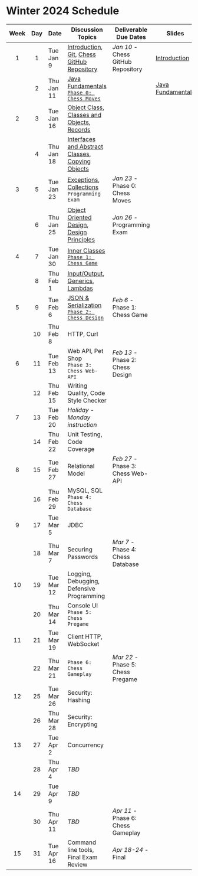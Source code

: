 # Winter 2024 Schedule

| Week | Day | Date       | Discussion Topics                                                                                                                                                                                     | Deliverable Due Dates              | Slides                                                                                                                    |
| :--: | :-: | ---------- | ----------------------------------------------------------------------------------------------------------------------------------------------------------------------------------------------------- | ---------------------------------- | ------------------------------------------------------------------------------------------------------------------------- |
|  1   |  1  | Tue Jan 9  | [Introduction](../instruction/introduction/introduction.md), [Git](../instruction/git/git.md), [Chess GitHub Repository](../chess/chess-github-repository/chess-github-repository.md)                 | _Jan 10_ - Chess GitHub Repository | [Introduction](https://docs.google.com/presentation/d/1hV2h_kNk6dOdod_n4ps6Fv9iHS8QYbITv4sg27U600w)                       |
|      |  2  | Thu Jan 11 | [Java Fundamentals](../instruction/java-fundamentals/java-fundamentals.md)<br/>[`Phase 0: Chess Moves`](../chess/0-chess-moves/chess-moves.md)                                                        |                                    | [Java Fundamentals](https://docs.google.com/presentation/d/1SPIGPSSajy0CMh2b5nucOCAhAkXtRPkUgtewQh3tqZw/edit?usp=sharing) |
|  2   |  3  | Tue Jan 16 | [Object Class](../instruction/java-object-class/java-object-class.md), [Classes and Objects](../instruction/classes-and-objects/classes-and-objects.md), [Records](../instruction/records/records.md) |                                    |                                                                                                                           |
|      |  4  | Thu Jan 18 | [Interfaces and Abstract Classes](../instruction/interfaces-abstract-classes/interfaces-and-abstract-classes.md), [Copying Objects](../instruction/copying-objects/copying-objects.md)                |                                    |                                                                                                                           |
|  3   |  5  | Tue Jan 23 | [Exceptions](../instruction/exceptions/exceptions.md), [Collections](../instruction/collections/collections.md)<br/>`Programming Exam`                                                                | _Jan 23_ - Phase 0: Chess Moves    |                                                                                                                           |
|      |  6  | Thu Jan 25 | [Object Oriented Design](../instruction/object-oriented-design/object-oriented-design.md), [Design Principles](../instruction/design-principles/design-principles.md)                                 | _Jan 26_ - Programming Exam        |                                                                                                                           |
|  4   |  7  | Tue Jan 30 | [Inner Classes](../instruction/inner-classes/inner-classes.md)<br/>[`Phase 1: Chess Game`](../chess/1-chess-game/chess-game.md)                                                                       |                                    |                                                                                                                           |
|      |  8  | Thu Feb 1  | [Input/Output](../instruction/io/io.md), [Generics](../instruction/generics/generics.md), [Lambdas](../instruction/lambdas/lambdas.md)                                                                |                                    |                                                                                                                           |
|  5   |  9  | Tue Feb 6  | [JSON & Serialization](../instruction/json/json.md)<br/>[`Phase 2: Chess Design`](../chess/2-server-design/)                                                                                          | _Feb 6_ - Phase 1: Chess Game      |                                                                                                                           |
|      | 10  | Thu Feb 8  | HTTP, Curl                                                                                                                                                                                            |                                    |                                                                                                                           |
|  6   | 11  | Tue Feb 13 | Web API, Pet Shop<br/>`Phase 3: Chess Web-API`                                                                                                                                                        | _Feb 13_ - Phase 2: Chess Design   |                                                                                                                           |
|      | 12  | Thu Feb 15 | Writing Quality, Code Style Checker                                                                                                                                                                   |                                    |                                                                                                                           |
|  7   | 13  | Tue Feb 20 | _Holiday - Monday instruction_                                                                                                                                                                        |                                    |                                                                                                                           |
|      | 14  | Thu Feb 22 | Unit Testing, Code Coverage                                                                                                                                                                           |                                    |                                                                                                                           |
|  8   | 15  | Tue Feb 27 | Relational Model                                                                                                                                                                                      | _Feb 27_ - Phase 3: Chess Web-API  |                                                                                                                           |
|      | 16  | Thu Feb 29 | MySQL, SQL<br/>`Phase 4: Chess Database`                                                                                                                                                              |                                    |                                                                                                                           |
|  9   | 17  | Tue Mar 5  | JDBC                                                                                                                                                                                                  |                                    |                                                                                                                           |
|      | 18  | Thu Mar 7  | Securing Passwords                                                                                                                                                                                    | _Mar 7_ - Phase 4: Chess Database  |                                                                                                                           |
|  10  | 19  | Tue Mar 12 | Logging, Debugging, Defensive Programming                                                                                                                                                             |                                    |                                                                                                                           |
|      | 20  | Thu Mar 14 | Console UI<br/>`Phase 5: Chess Pregame`                                                                                                                                                               |                                    |                                                                                                                           |
|  11  | 21  | Tue Mar 19 | Client HTTP, WebSocket                                                                                                                                                                                |                                    |                                                                                                                           |
|      | 22  | Thu Mar 21 | `Phase 6: Chess Gameplay`                                                                                                                                                                             | _Mar 22_ - Phase 5: Chess Pregame  |                                                                                                                           |
|  12  | 25  | Tue Mar 26 | Security: Hashing                                                                                                                                                                                     |                                    |                                                                                                                           |
|      | 26  | Thu Mar 28 | Security: Encrypting                                                                                                                                                                                  |                                    |                                                                                                                           |
|  13  | 27  | Tue Apr 2  | Concurrency                                                                                                                                                                                           |                                    |                                                                                                                           |
|      | 28  | Thu Apr 4  | _TBD_                                                                                                                                                                                                 |                                    |                                                                                                                           |
|  14  | 29  | Tue Apr 9  | _TBD_                                                                                                                                                                                                 |                                    |                                                                                                                           |
|      | 30  | Thu Apr 11 | _TBD_                                                                                                                                                                                                 | _Apr 11_ - Phase 6: Chess Gameplay |                                                                                                                           |
|  15  | 31  | Tue Apr 16 | Command line tools, Final Exam Review                                                                                                                                                                 | _Apr 18-24_ - Final                |                                                                                                                           |
